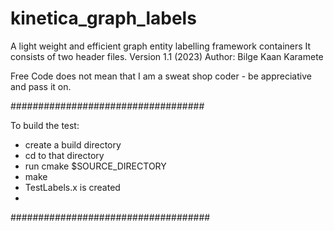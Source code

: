 # kinetica_graph_labels
A light weight and efficient graph entity labelling framework containers
It consists of two header files.
Version 1.1 (2023)
Author: Bilge Kaan Karamete

Free Code does not mean that I am a sweat shop coder - be appreciative and pass it on.

###################################

To build the test:
- create a build directory
- cd to that directory
- run cmake $SOURCE_DIRECTORY
- make 
- TestLabels.x is created
- 
####################################



